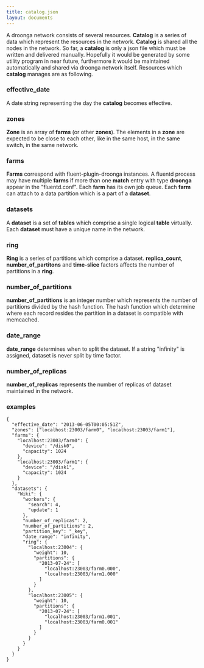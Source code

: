 ```yaml
---
title: catalog.json
layout: documents
---
```


A droonga network consists of several resources.
**Catalog** is a series of data which represent the resources in the network.
**Catalog** is shared all the nodes in the network.
So far, a **catalog** is only a json file which must be written and delivered manually.
Hopefully it would be generated by some utility program in near future, furthermore it would be maintained automatically and shared via droonga network itself.
Resources which **catalog** manages are as following.

### effective_date

A date string representing the day the **catalog** becomes effective.

### zones

**Zone** is an array of **farms** (or other **zones**). The elements in a **zone** are expected to be close to each other, like in the same host, in the same switch, in the same network.

### farms

**Farms** correspond with fluent-plugin-droonga instances. A fluentd process may have multiple **farms** if more than one **match** entry with type **droonga** appear in the "fluentd.conf".
Each **farm** has its own job queue.
Each **farm** can attach to a data partition which is a part of a **dataset**.

### datasets

A **dataset** is a set of **tables** which comprise a single logical **table** virtually.
Each **dataset** must have a unique name in the network.

### ring

**Ring** is a series of partitions which comprise a dataset. **replica_count**, **number\_of\_partitons** and **time-slice** factors affects the number of partitions in a **ring**.

### number\_of\_partitions

**number\_of\_partitions** is an integer number which represents the number of partitions divided by the hash function. The hash function which determine where each record resides the partition in a dataset is compatible with memcached.

### date_range

**date_range** determines when to split the dataset. If a string "infinity" is assigned, dataset is never split by time factor.

### number\_of\_replicas

**number\_of\_replicas** represents the number of replicas of dataset maintained in the network.

### examples

    {
      "effective_date": "2013-06-05T00:05:51Z",
      "zones": ["localhost:23003/farm0", "localhost:23003/farm1"],
      "farms": {
        "localhost:23003/farm0": {
          "device": "/disk0",
          "capacity": 1024
        },
        "localhost:23003/farm1": {
          "device": "/disk1",
          "capacity": 1024
        }
      },
      "datasets": {
        "Wiki": {
          "workers": {
            "search": 4,
            "update": 1
          },
          "number_of_replicas": 2,
          "number_of_partitions": 2,
          "partition_key": "_key",
          "date_range": "infinity",
          "ring": {
            "localhost:23004": {
              "weight": 10,
              "partitions": {
                "2013-07-24": [
                  "localhost:23003/farm0.000",
                  "localhost:23003/farm1.000"
                ]
              }
            },
            "localhost:23005": {
              "weight": 10,
              "partitions": {
                "2013-07-24": [
                  "localhost:23003/farm1.001",
                  "localhost:23003/farm0.001"
                ]
              }
            }
          }
        }
      }
    }

